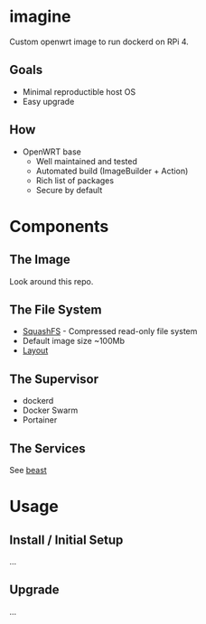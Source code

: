 # imagine

Custom openwrt image to run dockerd on RPi 4. 

## Goals

 * Minimal reproductible host OS
 * Easy upgrade

## How

 * OpenWRT base
   * Well maintained and tested
   * Automated build (ImageBuilder + Action)
   * Rich list of packages
   * Secure by default

# Components

## The Image

Look around this repo.

## The File System

 * [SquashFS](https://openwrt.org/docs/techref/filesystems#squashfs) - Compressed read-only file system
 * Default image size ~100Mb
 * [Layout](https://openwrt.org/docs/techref/flash.layout#partitioning_of_nor_flash-based_devices)

## The Supervisor 

 * dockerd
 * Docker Swarm
 * Portainer

## The Services

See [beast](https://github.com/izer-xyz/beast)

# Usage 

## Install / Initial Setup 

...

## Upgrade 

...
